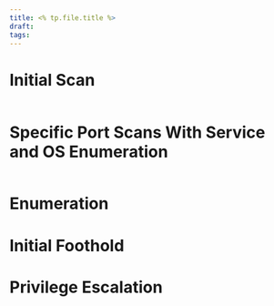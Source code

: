 ```yaml
---
title: <% tp.file.title %>
draft: 
tags:
---
```

# Initial Scan
```

```

# Specific Port Scans With Service and OS Enumeration
```

```

# Enumeration

# Initial Foothold

# Privilege Escalation

